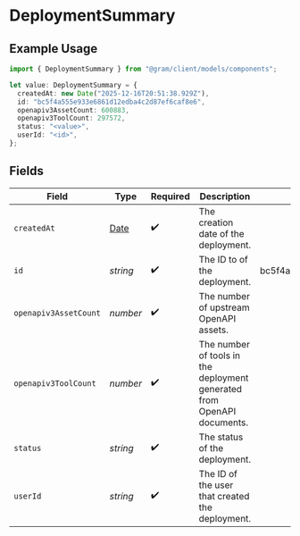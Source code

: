 # DeploymentSummary

## Example Usage

```typescript
import { DeploymentSummary } from "@gram/client/models/components";

let value: DeploymentSummary = {
  createdAt: new Date("2025-12-16T20:51:38.929Z"),
  id: "bc5f4a555e933e6861d12edba4c2d87ef6caf8e6",
  openapiv3AssetCount: 600883,
  openapiv3ToolCount: 297572,
  status: "<value>",
  userId: "<id>",
};
```

## Fields

| Field                                                                                         | Type                                                                                          | Required                                                                                      | Description                                                                                   | Example                                                                                       |
| --------------------------------------------------------------------------------------------- | --------------------------------------------------------------------------------------------- | --------------------------------------------------------------------------------------------- | --------------------------------------------------------------------------------------------- | --------------------------------------------------------------------------------------------- |
| `createdAt`                                                                                   | [Date](https://developer.mozilla.org/en-US/docs/Web/JavaScript/Reference/Global_Objects/Date) | :heavy_check_mark:                                                                            | The creation date of the deployment.                                                          |                                                                                               |
| `id`                                                                                          | *string*                                                                                      | :heavy_check_mark:                                                                            | The ID to of the deployment.                                                                  | bc5f4a555e933e6861d12edba4c2d87ef6caf8e6                                                      |
| `openapiv3AssetCount`                                                                         | *number*                                                                                      | :heavy_check_mark:                                                                            | The number of upstream OpenAPI assets.                                                        |                                                                                               |
| `openapiv3ToolCount`                                                                          | *number*                                                                                      | :heavy_check_mark:                                                                            | The number of tools in the deployment generated from OpenAPI documents.                       |                                                                                               |
| `status`                                                                                      | *string*                                                                                      | :heavy_check_mark:                                                                            | The status of the deployment.                                                                 |                                                                                               |
| `userId`                                                                                      | *string*                                                                                      | :heavy_check_mark:                                                                            | The ID of the user that created the deployment.                                               |                                                                                               |
